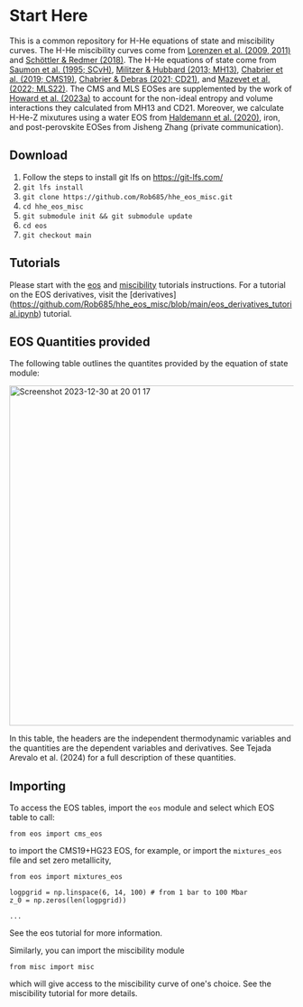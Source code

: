 # Start Here

This is a common repository for H-He equations of state and miscibility curves. The H-He miscibility curves come from [Lorenzen et al. (2009, 2011)](https://journals.aps.org/prb/abstract/10.1103/PhysRevB.84.235109) and [Schöttler & Redmer (2018)](https://journals.aps.org/prl/abstract/10.1103/PhysRevLett.120.115703). The H-He equations of state come from [Saumon et al. (1995; SCvH)](https://ui.adsabs.harvard.edu/abs/1995ApJS...99..713S/abstract), [Militzer & Hubbard (2013; MH13)](https://iopscience.iop.org/article/10.1088/0004-637X/774/2/148/meta), [Chabrier et al. (2019; CMS19)](https://iopscience.iop.org/article/10.3847/1538-4357/aaf99f/meta), [Chabrier & Debras (2021; CD21)](https://iopscience.iop.org/article/10.3847/1538-4357/abfc48/meta), and [Mazevet et al. (2022; MLS22)](https://www.aanda.org/articles/aa/abs/2022/08/aa35764-19/aa35764-19.html). The CMS and MLS EOSes are supplemented by the work of [Howard et al. (2023a)](https://www.aanda.org/articles/aa/pdf/2023/04/aa44851-22.pdf) to account for the non-ideal entropy and volume interactions they calculated from MH13 and CD21. Moreover, we calculate H-He-Z mixutures using a water EOS from [Haldemann et al. (2020)](https://www.aanda.org/articles/aa/full_html/2020/11/aa38367-20/aa38367-20.html), iron, and post-perovskite EOSes from Jisheng Zhang (private communication). 

## Download 

1. Follow the steps to install git lfs on https://git-lfs.com/
2. ```git lfs install```
3. ```git clone https://github.com/Rob685/hhe_eos_misc.git```
4. ```cd hhe_eos_misc```
5. ```git submodule init && git submodule update```
6. ```cd eos```
7. ```git checkout main```

## Tutorials

Please start with the [eos](https://github.com/Rob685/hhe_eos_misc/blob/main/eos_tutorial.ipynb) and [miscibility](https://github.com/Rob685/hhe_eos_misc/blob/main/misc_tutorial.ipynb) tutorials instructions. 
For a tutorial on the EOS derivatives, visit the  [derivatives] (https://github.com/Rob685/hhe_eos_misc/blob/main/eos_derivatives_tutorial.ipynb) tutorial.

## EOS Quantities provided

The following table outlines the quantites provided by the equation of state module:

<img width="603" alt="Screenshot 2023-12-30 at 20 01 17" src="https://github.com/Rob685/eos/assets/48569647/5c18c88b-c64a-425a-ac1b-87cb204fc16c">

In this table, the headers are the independent thermodynamic variables and the quantities are the dependent variables and derivatives. See Tejada Arevalo et al. (2024) for a full description of these quantities.

## Importing

To access the EOS tables, import the ```eos``` module and select which EOS table to call:

```
from eos import cms_eos
```
to import the CMS19+HG23 EOS, for example, or import the `mixtures_eos` file and set zero metallicity,

```
from eos import mixtures_eos

logpgrid = np.linspace(6, 14, 100) # from 1 bar to 100 Mbar
z_0 = np.zeros(len(logpgrid))

...
```

See the eos tutorial for more information.

Similarly, you can import the miscibility module 

```
from misc import misc
```

which will give access to the miscibility curve of one's choice. See the miscibility tutorial for more details.




